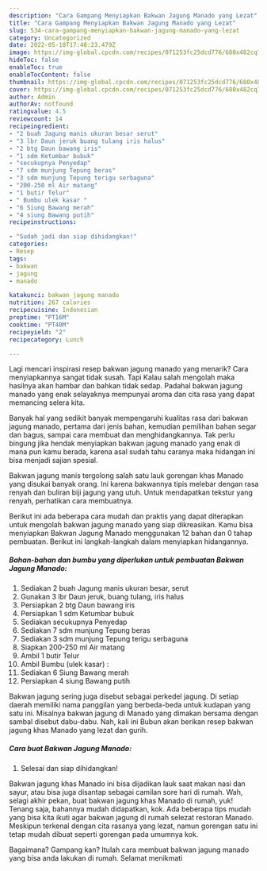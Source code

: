 ```yaml
---
description: "Cara Gampang Menyiapkan Bakwan Jagung Manado yang Lezat"
title: "Cara Gampang Menyiapkan Bakwan Jagung Manado yang Lezat"
slug: 534-cara-gampang-menyiapkan-bakwan-jagung-manado-yang-lezat
category: Uncategorized
date: 2022-05-18T17:48:23.479Z
image: https://img-global.cpcdn.com/recipes/071253fc25dcd776/680x482cq70/bakwan-jagung-manado-foto-resep-utama.jpg
hideToc: false
enableToc: true
enableTocContent: false
thumbnail: https://img-global.cpcdn.com/recipes/071253fc25dcd776/680x482cq70/bakwan-jagung-manado-foto-resep-utama.jpg
cover: https://img-global.cpcdn.com/recipes/071253fc25dcd776/680x482cq70/bakwan-jagung-manado-foto-resep-utama.jpg
author: Admin
authorAv: notfound
ratingvalue: 4.5
reviewcount: 14
recipeingredient:
- "2 buah Jagung manis ukuran besar serut"
- "3 lbr Daun jeruk buang tulang iris halus"
- "2 btg Daun bawang iris"
- "1 sdm Ketumbar bubuk"
- "secukupnya Penyedap"
- "7 sdm munjung Tepung beras"
- "3 sdm munjung Tepung terigu serbaguna"
- "200-250 ml Air matang"
- "1 butir Telur"
- " Bumbu ulek kasar "
- "6 Siung Bawang merah"
- "4 siung Bawang putih"
recipeinstructions:

- "Sudah jadi dan siap dihidangkan!"
categories:
- Resep
tags:
- bakwan
- jagung
- manado

katakunci: bakwan jagung manado 
nutrition: 267 calories
recipecuisine: Indonesian
preptime: "PT16M"
cooktime: "PT40M"
recipeyield: "2"
recipecategory: Lunch

---
```



Lagi mencari inspirasi resep bakwan jagung manado yang menarik? Cara menyiapkannya sangat tidak susah. Tapi Kalau salah mengolah maka hasilnya akan hambar dan bahkan tidak sedap. Padahal bakwan jagung manado yang enak selayaknya mempunyai aroma dan cita rasa yang dapat memancing selera kita.


Banyak hal yang sedikit banyak mempengaruhi kualitas rasa dari bakwan jagung manado, pertama dari jenis bahan, kemudian pemilihan bahan segar dan bagus, sampai cara membuat dan menghidangkannya. Tak perlu bingung jika hendak menyiapkan bakwan jagung manado yang enak di mana pun kamu berada, karena asal sudah tahu caranya maka hidangan ini bisa menjadi sajian spesial.

Bakwan jagung manis tergolong salah satu lauk gorengan khas Manado yang disukai banyak orang. Ini karena bakwannya tipis melebar dengan rasa renyah dan buliran biji jagung yang utuh. Untuk mendapatkan tekstur yang renyah, perhatikan cara membuatnya.


Berikut ini ada beberapa cara mudah dan praktis yang dapat diterapkan untuk mengolah bakwan jagung manado yang siap dikreasikan. Kamu bisa menyiapkan Bakwan Jagung Manado menggunakan 12 bahan dan 0 tahap pembuatan. Berikut ini langkah-langkah dalam menyiapkan hidangannya.

<!--inarticleads1-->

##### Bahan-bahan dan bumbu yang diperlukan untuk pembuatan Bakwan Jagung Manado:

1. Sediakan 2 buah Jagung manis ukuran besar, serut
1. Gunakan 3 lbr Daun jeruk, buang tulang, iris halus
1. Persiapkan 2 btg Daun bawang iris
1. Persiapkan 1 sdm Ketumbar bubuk
1. Sediakan secukupnya Penyedap
1. Sediakan 7 sdm munjung Tepung beras
1. Sediakan 3 sdm munjung Tepung terigu serbaguna
1. Siapkan 200-250 ml Air matang
1. Ambil 1 butir Telur
1. Ambil  Bumbu (ulek kasar) :
1. Sediakan 6 Siung Bawang merah
1. Persiapkan 4 siung Bawang putih


Bakwan jagung sering juga disebut sebagai perkedel jagung. Di setiap daerah memiliki nama panggilan yang berbeda-beda untuk kudapan yang satu ini. Misalnya bakwan jagung di Manado yang dimakan bersama dengan sambal disebut dabu-dabu. Nah, kali ini Bubun akan berikan resep bakwan jagung khas Manado yang lezat dan gurih. 

<!--inarticleads2-->

##### Cara buat Bakwan Jagung Manado:


1. Selesai dan siap dihidangkan!

Bakwan jagung khas Manado ini bisa dijadikan lauk saat makan nasi dan sayur, atau bisa juga disantap sebagai camilan sore hari di rumah. Wah, selagi akhir pekan, buat bakwan jagung khas Manado di rumah, yuk! Tenang saja, bahannya mudah didapatkan, kok. Ada beberapa tips mudah yang bisa kita ikuti agar bakwan jagung di rumah selezat restoran Manado. Meskipun terkenal dengan cita rasanya yang lezat, namun gorengan satu ini tetap mudah dibuat seperti gorengan pada umumnya kok. 

Bagaimana? Gampang kan? Itulah cara membuat bakwan jagung manado yang bisa anda lakukan di rumah. Selamat menikmati
